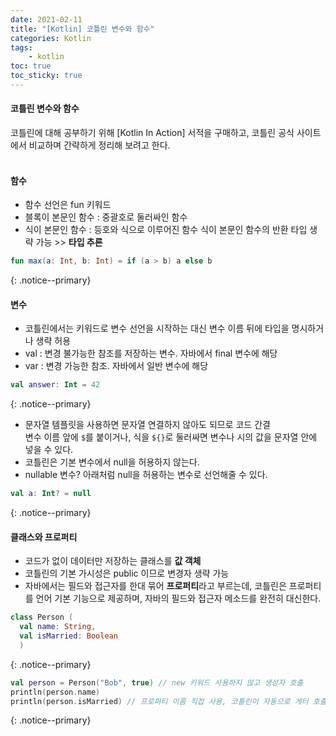 ```yaml
---
date: 2021-02-11
title: "[Kotlin] 코틀린 변수와 함수"
categories: Kotlin
tags:
    - kotlin
toc: true
toc_sticky: true
---
```

#### 코틀린 변수와 함수  
코틀린에 대해 공부하기 위해 [Kotlin In Action] 서적을 구매하고, 코틀린 공식 사이트에서 비교하며 간략하게 정리해 보려고 한다.  
&nbsp;  

#### 함수  
- 함수 선언은 fun 키워드  
- 블록이 본문인 함수 : 중괄호로 둘러싸인 함수  
- 식이 본문인 함수 : 등호와 식으로 이루어진 함수
식이 본문인 함수의 반환 타입 생략 가능 >> <b>타입 추론</b>  

``` kotlin
fun max(a: Int, b: Int) = if (a > b) a else b
```
{: .notice--primary}  

#### 변수  
- 코틀린에서는 키워드로 변수 선언을 시작하는 대신 변수 이름 뒤에 타입을 명시하거나 생략 허용  
- val : 변경 불가능한 참조를 저장하는 변수. 자바에서 final 변수에 해당  
- var : 변경 가능한 참조. 자바에서 일반 변수에 해당  

``` kotlin
val answer: Int = 42
```
{: .notice--primary}  

- 문자열 템플릿을 사용하면 문자열 연결하지 않아도 되므로 코드 간결  
변수 이름 앞에 `$`를 붙이거나, 식을 `${}`로 둘러싸면 변수나 시의 값을 문자열 안에 넣을 수 있다.  
- 코틀린은 기본 변수에서 null을 허용하지 않는다.  
- nullable 변수? 아래처럼 null을 허용하는 변수로 선언해줄 수 있다.  

``` kotlin
val a: Int? = null
```
{: .notice--primary}  


#### 클래스와 프로퍼티  
- 코드가 없이 데이터만 저장하는 클래스를 <b>값 객체</b>  
- 코틀린의 기본 가시성은 public 이므로 변경자 생략 가능  
- 자바에서는 필드와 접근자를 한대 묶어 <b>프로퍼티</b>라고 부르는데, 코틀린은 프로퍼티를 언어 기본 기능으로 제공하며, 자바의 필드와 접근자 메소드를 완전히 대신한다.  

```kotlin
class Person (
  val name: String,
  val isMarried: Boolean
  )
```
{: .notice--primary}  

``` kotlin
val person = Person("Bob", true) // new 키워드 사용하지 않고 생성자 호출  
println(person.name)
println(person.isMarried) // 프로퍼티 이름 직접 사용, 코틀린이 자동으로 게터 호출  
```
{: .notice--primary}  
